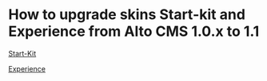 # How to upgrade skins Start-kit and Experience from Alto CMS 1.0.x to 1.1

[Start-Kit](start-kit)

[Experience](experience)